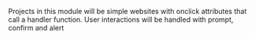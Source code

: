 Projects in this module will be simple websites with onclick attributes that call a handler function. User interactions will be handled with prompt, confirm and alert
